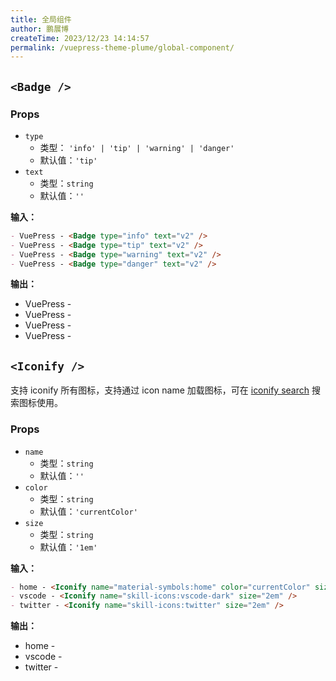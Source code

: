 ```yaml
---
title: 全局组件
author: 鹏展博
createTime: 2023/12/23 14:14:57
permalink: /vuepress-theme-plume/global-component/
---
```


## `<Badge />` <Badge type="tip" text="badge" />

### Props

- `type`
  - 类型： `'info' | 'tip' | 'warning' | 'danger'`
  - 默认值：`'tip'`
- `text`
  - 类型：`string`
  - 默认值：`''`

**输入：**

```md
- VuePress - <Badge type="info" text="v2" />
- VuePress - <Badge type="tip" text="v2" />
- VuePress - <Badge type="warning" text="v2" />
- VuePress - <Badge type="danger" text="v2" />
```

**输出：**

- VuePress - <Badge type="info" text="v2" />
- VuePress - <Badge type="tip" text="v2" />
- VuePress - <Badge type="warning" text="v2" />
- VuePress - <Badge type="danger" text="v2" />

## `<Iconify />`

支持 iconify 所有图标，支持通过 icon name 加载图标，可在 [iconify search](https://icon-sets.iconify.design/) 搜索图标使用。

### Props

- `name`
  - 类型：`string`
  - 默认值：`''`
- `color`
  - 类型：`string`
  - 默认值：`'currentColor'`
- `size`
  - 类型：`string`
  - 默认值：`'1em'`

**输入：**

```md
- home - <Iconify name="material-symbols:home" color="currentColor" size="1em" />
- vscode - <Iconify name="skill-icons:vscode-dark" size="2em" />
- twitter - <Iconify name="skill-icons:twitter" size="2em" />
```

**输出：**

- home - <Iconify name="material-symbols:home" color="currentColor" size="1em" />
- vscode - <Iconify name="skill-icons:vscode-dark" size="2em" />
- twitter - <Iconify name="skill-icons:twitter" size="2em" />
